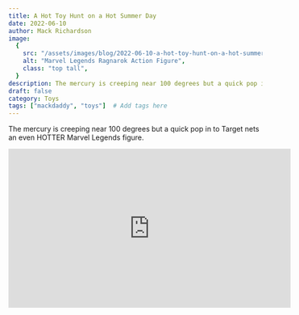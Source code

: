 ```yaml
---
title: A Hot Toy Hunt on a Hot Summer Day
date: 2022-06-10
author: Mack Richardson
image:
  {
    src: "/assets/images/blog/2022-06-10-a-hot-toy-hunt-on-a-hot-summer-day/ragnarok.jpg",
    alt: "Marvel Legends Ragnarok Action Figure",
    class: "top tall",
  }
description: The mercury is creeping near 100 degrees but a quick pop in to Target nets an even HOTTER Marvel Legends figure.
draft: false
category: Toys
tags: ["mackdaddy", "toys"]  # Add tags here
---
```


<p class="center">The mercury is creeping near 100 degrees but a quick pop in to Target nets an even HOTTER Marvel Legends figure.</p>

<iframe width="560" height="315" src="https://www.youtube.com/embed/7r1GSJTuPNU" title="YouTube video player" frameborder="0" allow="accelerometer; autoplay; clipboard-write; encrypted-media; gyroscope; picture-in-picture; web-share" referrerpolicy="strict-origin-when-cross-origin" allowfullscreen></iframe>